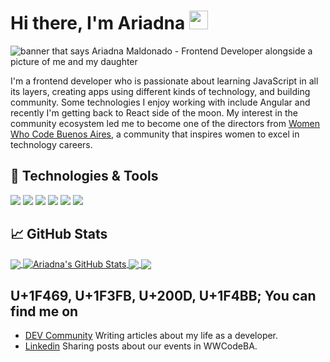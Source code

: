 # Hi there, I'm Ariadna <img src="https://github.com/Amaldonado7/Ariadna/blob/ee08aaacb7b7ef551c3d69e704b162750bf37098/wave.gif" width="30px">

<img src="https://github.com/Amaldonado7/Ariadna/blob/ee08aaacb7b7ef551c3d69e704b162750bf37098/Banner-github.png" alt="banner that says Ariadna Maldonado - Frontend Developer alongside a picture of me and my daughter">

I'm a frontend developer who is passionate about learning JavaScript in all its layers, creating apps using different kinds of technology, and building community. Some technologies I enjoy working with include Angular and recently I'm getting back to React side of the moon. My interest in the community ecosystem led me to become one of the directors from <a href="https://www.womenwhocode.com/buenosaires">Women Who Code Buenos Aires</a>, a community that inspires women to excel in technology careers.


## 🔧 Technologies & Tools
![](https://img.shields.io/badge/Editor-Visual-Studio-Code-informational?style=flat&logo=visual-studio-code&logoColor=white&color=2bbc8a)
![](https://img.shields.io/badge/Code-JavaScript-informational?style=flat&logo=javascript&logoColor=white&color=2bbc8a)
![](https://img.shields.io/badge/Code-React-informational?style=flat&logo=react&logoColor=white&color=2bbc8a)
![](https://img.shields.io/badge/Code-Angular-informational?style=flat&logo=angular&logoColor=white&color=2bbc8a)
![](https://img.shields.io/badge/Shell-Bash-informational?style=flat&logo=gnu-bash&logoColor=white&color=2bbc8a)
![](https://img.shields.io/badge/Tools-Docker-informational?style=flat&logo=docker&logoColor=white&color=2bbc8a)


## &#x1f4c8; GitHub Stats

<a href="https://github.com/Amaldonado7/Ariadna">
  <img align="center" src="https://github-readme-stats.vercel.app/api/top-langs/?username=Amaldonado7&hide=java,html&title_color=ffffff&text_color=c9cacc&icon_color=2bbc8a&bg_color=1d1f21" />
</a>

<a href="https://github.com/Amaldonado7/Ariadna">
  <img align="center" src="https://github-readme-stats.vercel.app/api?username=Amaldonado7&show_icons=true&line_height=27&count_private=true&title_color=ffffff&text_color=c9cacc&icon_color=2bbc8a&bg_color=1d1f21" alt="Ariadna's GitHub Stats" />
</a>

<a href="https://github.com/Amaldonado7/Globify-Vanillajs">
  <img align="center" src="https://github-readme-stats.vercel.app/api/pin/?username=Amaldonado7&repo=Globify-Vanillajs&title_color=ffffff&text_color=c9cacc&icon_color=2bbc8a&bg_color=1d1f21" />
</a>

<a href="https://github.com/Amaldonado7/Globify-Angular">
  <img align="center" src="https://github-readme-stats.vercel.app/api/pin/?username=Amaldonado7&repo=Globify-Angular&title_color=ffffff&text_color=c9cacc&icon_color=2bbc8a&bg_color=1d1f21" />
</a>    


## U+1F469, U+1F3FB, U+200D, U+1F4BB; You can find me on
- <a href="https://dev.to/cocotlandia">DEV Community</a> Writing articles about my life as a developer.
- <a href="https://www.linkedin.com/in/ariadnamaldonado1/">Linkedin</a> Sharing posts about our events in WWCodeBA.
